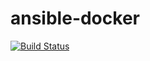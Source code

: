 # ansible-docker
[![Build Status](https://travis-ci.org/takenoko-str/ansible-docker.svg?branch=master)](https://travis-ci.org/takenoko-str/ansible-docker)
